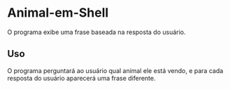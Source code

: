 # Animal-em-Shell

O programa exibe uma frase baseada na resposta do usuário.

## Uso

O programa perguntará ao usuário qual animal ele está vendo, e para cada resposta do usuário aparecerá uma frase diferente.
